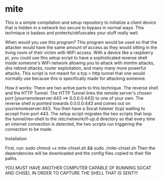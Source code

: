 # mite
This is a simple compilation and setup repository to initialize a client device that is hidden in a network too secure to bypass in normal ways. This technique is badass and protects/obfuscates your stuff really well.

When would you use this program?
This program would be used so that the attacker would have the same amount of access as they would sitting in the living room of their victim with WiFi access. With a device like a raspberry pi, you could use this setup script to have a sophisticated reverse shell inside someone's WiFi network allowing you to attack with mimtm attacks, dns rebind attacks, router exploitation, and many many more powerful attacks. This script is not meant for a tcp > http tunnel that one would normally use because this is specifically made for attacking someone.

How it works:
There are two active parts to this technique. The reverse shell and the HTTP Tunnel. The HTTP Tunnel links the remote server's chosen port [yourremoteserver:443 ==> 0.0.0.0:443] to one of your own. The reverse shell is pointed towards 0.0.0.0:443 and comes out on yourremoteserver:443. You then have a Socat listener (tcp) waiting to accept from port 443. The setup script migrates the two scripts that loop the tunnel/rev-shell to the /etc/network/if-up.d directory so that every time an internet connection is detected, the two scripts run triggering the connection to be made.

Installation

First, run: sudo chmod +x mite-chisel.sh && sudo ./mite-chisel.sh
Then the dependencies will be downloaded and the config files copied to their file paths.

YOU MUST HAVE ANOTHER COMPUTER CAPABLE OF RUNNING SOCAT AND CHISEL IN ORDER TO CAPTURE THE SHELL THAT IS SENT!!!
